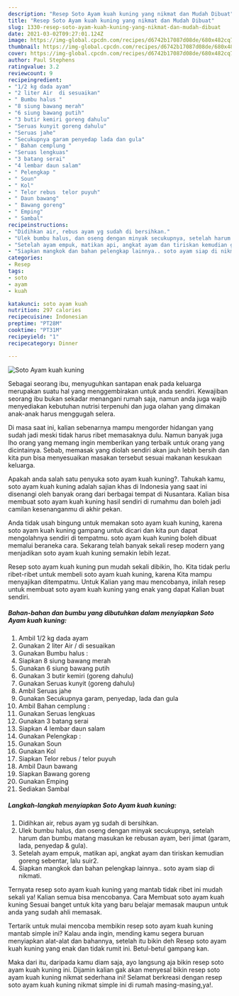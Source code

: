 ```yaml
---
description: "Resep Soto Ayam kuah kuning yang nikmat dan Mudah Dibuat"
title: "Resep Soto Ayam kuah kuning yang nikmat dan Mudah Dibuat"
slug: 1330-resep-soto-ayam-kuah-kuning-yang-nikmat-dan-mudah-dibuat
date: 2021-03-02T09:27:01.124Z
image: https://img-global.cpcdn.com/recipes/d6742b17087d08de/680x482cq70/soto-ayam-kuah-kuning-foto-resep-utama.jpg
thumbnail: https://img-global.cpcdn.com/recipes/d6742b17087d08de/680x482cq70/soto-ayam-kuah-kuning-foto-resep-utama.jpg
cover: https://img-global.cpcdn.com/recipes/d6742b17087d08de/680x482cq70/soto-ayam-kuah-kuning-foto-resep-utama.jpg
author: Paul Stephens
ratingvalue: 3.2
reviewcount: 9
recipeingredient:
- "1/2 kg dada ayam"
- "2 liter Air  di sesuaikan"
- " Bumbu halus "
- "8 siung bawang merah"
- "6 siung bawang putih"
- "3 butir kemiri goreng dahulu"
- "Seruas kunyit goreng dahulu"
- "Seruas jahe"
- "Secukupnya garam penyedap lada dan gula"
- " Bahan cemplung "
- "Seruas lengkuas"
- "3 batang serai"
- "4 lembar daun salam"
- " Pelengkap "
- " Soun"
- " Kol"
- " Telor rebus  telor puyuh"
- " Daun bawang"
- " Bawang goreng"
- " Emping"
- " Sambal"
recipeinstructions:
- "Didihkan air, rebus ayam yg sudah di bersihkan."
- "Ulek bumbu halus, dan oseng dengan minyak secukupnya, setelah harum dan bumbu matang masukan ke rebusan ayam, beri jimat (garam, lada, penyedap &amp; gula)."
- "Setelah ayam empuk, matikan api, angkat ayam dan tiriskan kemudian goreng sebentar, lalu suir2."
- "Siapkan mangkok dan bahan pelengkap lainnya.. soto ayam siap di nikmati."
categories:
- Resep
tags:
- soto
- ayam
- kuah

katakunci: soto ayam kuah 
nutrition: 297 calories
recipecuisine: Indonesian
preptime: "PT28M"
cooktime: "PT31M"
recipeyield: "1"
recipecategory: Dinner

---
```



![Soto Ayam kuah kuning](https://img-global.cpcdn.com/recipes/d6742b17087d08de/680x482cq70/soto-ayam-kuah-kuning-foto-resep-utama.jpg)

Sebagai seorang ibu, menyuguhkan santapan enak pada keluarga merupakan suatu hal yang menggembirakan untuk anda sendiri. Kewajiban seorang ibu bukan sekadar menangani rumah saja, namun anda juga wajib menyediakan kebutuhan nutrisi terpenuhi dan juga olahan yang dimakan anak-anak harus menggugah selera.

Di masa  saat ini, kalian sebenarnya mampu mengorder hidangan yang sudah jadi meski tidak harus ribet memasaknya dulu. Namun banyak juga lho orang yang memang ingin memberikan yang terbaik untuk orang yang dicintainya. Sebab, memasak yang diolah sendiri akan jauh lebih bersih dan kita pun bisa menyesuaikan masakan tersebut sesuai makanan kesukaan keluarga. 



Apakah anda salah satu penyuka soto ayam kuah kuning?. Tahukah kamu, soto ayam kuah kuning adalah sajian khas di Indonesia yang saat ini disenangi oleh banyak orang dari berbagai tempat di Nusantara. Kalian bisa membuat soto ayam kuah kuning hasil sendiri di rumahmu dan boleh jadi camilan kesenanganmu di akhir pekan.

Anda tidak usah bingung untuk memakan soto ayam kuah kuning, karena soto ayam kuah kuning gampang untuk dicari dan kita pun dapat mengolahnya sendiri di tempatmu. soto ayam kuah kuning boleh dibuat memalui beraneka cara. Sekarang telah banyak sekali resep modern yang menjadikan soto ayam kuah kuning semakin lebih lezat.

Resep soto ayam kuah kuning pun mudah sekali dibikin, lho. Kita tidak perlu ribet-ribet untuk membeli soto ayam kuah kuning, karena Kita mampu menyajikan ditempatmu. Untuk Kalian yang mau mencobanya, inilah resep untuk membuat soto ayam kuah kuning yang enak yang dapat Kalian buat sendiri.

<!--inarticleads1-->

##### Bahan-bahan dan bumbu yang dibutuhkan dalam menyiapkan Soto Ayam kuah kuning:

1. Ambil 1/2 kg dada ayam
1. Gunakan 2 liter Air / di sesuaikan
1. Gunakan  Bumbu halus :
1. Siapkan 8 siung bawang merah
1. Gunakan 6 siung bawang putih
1. Gunakan 3 butir kemiri (goreng dahulu)
1. Gunakan Seruas kunyit (goreng dahulu)
1. Ambil Seruas jahe
1. Gunakan Secukupnya garam, penyedap, lada dan gula
1. Ambil  Bahan cemplung :
1. Gunakan Seruas lengkuas
1. Gunakan 3 batang serai
1. Siapkan 4 lembar daun salam
1. Gunakan  Pelengkap :
1. Gunakan  Soun
1. Gunakan  Kol
1. Siapkan  Telor rebus / telor puyuh
1. Ambil  Daun bawang
1. Siapkan  Bawang goreng
1. Gunakan  Emping
1. Sediakan  Sambal




<!--inarticleads2-->

##### Langkah-langkah menyiapkan Soto Ayam kuah kuning:

1. Didihkan air, rebus ayam yg sudah di bersihkan.
1. Ulek bumbu halus, dan oseng dengan minyak secukupnya, setelah harum dan bumbu matang masukan ke rebusan ayam, beri jimat (garam, lada, penyedap &amp; gula).
1. Setelah ayam empuk, matikan api, angkat ayam dan tiriskan kemudian goreng sebentar, lalu suir2.
1. Siapkan mangkok dan bahan pelengkap lainnya.. soto ayam siap di nikmati.




Ternyata resep soto ayam kuah kuning yang mantab tidak ribet ini mudah sekali ya! Kalian semua bisa mencobanya. Cara Membuat soto ayam kuah kuning Sesuai banget untuk kita yang baru belajar memasak maupun untuk anda yang sudah ahli memasak.

Tertarik untuk mulai mencoba membikin resep soto ayam kuah kuning mantab simple ini? Kalau anda ingin, mending kamu segera buruan menyiapkan alat-alat dan bahannya, setelah itu bikin deh Resep soto ayam kuah kuning yang enak dan tidak rumit ini. Betul-betul gampang kan. 

Maka dari itu, daripada kamu diam saja, ayo langsung aja bikin resep soto ayam kuah kuning ini. Dijamin kalian gak akan menyesal bikin resep soto ayam kuah kuning nikmat sederhana ini! Selamat berkreasi dengan resep soto ayam kuah kuning nikmat simple ini di rumah masing-masing,ya!.

